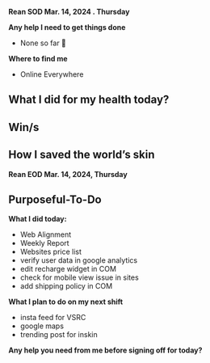 **Rean SOD Mar. 14, 2024 .  Thursday**

**Any help I need to get things done**
- None so far 🙏

**Where to find me** 
- Online Everywhere

**What I did for my health today?**
- 

**Win/s**
- 
 
**How I saved the world’s skin**
- 


**Rean EOD Mar. 14, 2024,  Thursday**

**Purposeful-To-Do**
- 

**What I did today:**
- Web Alignment
- Weekly Report
- Websites price list
- verify user data in google analytics
- edit recharge widget in COM
- check for mobile view issue in sites
- add shipping policy in COM

**What I plan to do on my next shift**
- insta feed for VSRC
- google maps
- trending post for inskin

**Any help you need from me before signing off for today?**
